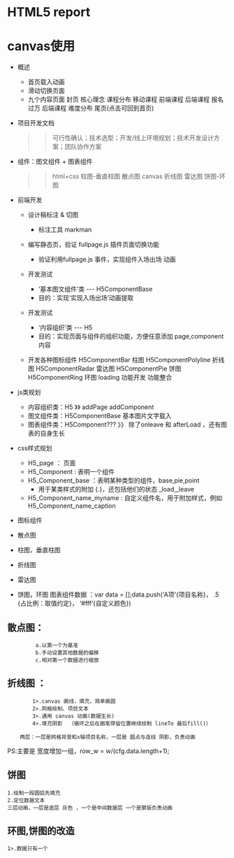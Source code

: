HTML5 report
====
# canvas使用
* 概述
  * 首页载入动画
  * 滑动切换页面
  * 九个内容页面  封页  核心理念  课程分布  移动课程 前端课程 后端课程   报名过万 后端课程 难度分布 尾页(点击可回到首页)


* 项目开发文档 
   >> 可行性确认；技术选型；开发/线上环境规划；技术开发设计方案；团队协作方案

* 组件：图文组件 + 图表组件
    >> html+css 柱图-垂直柱图  散点图
    >> canvas 折线图 雷达图 饼图-环图

* 前端开发
  * 设计稿标注 & 切图
    * 标注工具 markman 
  * 编写静态页，验证 fullpage.js 插件页面切换功能
    * 验证利用fullpage.js 事件，实现组件入场出场 动画
  * 开发测试
    * ‘基本图文组件’类 --- H5ComponentBase
    * 目的：实现‘实现入场出场’动画提取
  * 开发测试
    * ‘内容组织’类 --- H5
    * 目的：实现页面与组件的组织功能，方便任意添加 page,component内容

  * 开发各种图标组件
    H5ComponentBar 柱图
    H5ComponentPolyline 折线图
    H5ComponentRadar  雷达图
    H5ComponentPie 饼图
    H5ComponentRing 环图
    loading 功能开发
    功能整合   

* js类规划
  * 内容组织类：H5 》》 addPage addComponent
  * 图文组件类：H5ComponentBase  基本图片文字载入
  * 图表组件类：H5Component??? 》》 除了onleave 和 afterLoad ，还有图表的自身生长
                
* css样式规划
    * H5_page ： 页面
    * H5_Component : 表明一个组件
    * H5_Component_base ：表明某种类型的组件，base,pie,point
       * 用于某类样式的附加 {.}，还包括他们的状态 _load,_leave
    * H5_Component_name_myname : 自定义组件名，用于附加样式，例如                                                               H5_Component_name_caption 

* 图标组件
* 散点图
* 柱图，垂直柱图
* 折线图
* 雷达图
* 饼图，环图
  图表组件数据 ：var data = [];data.push('A项'{项目名称}， .5 {占比例：取值约定}， ‘#fff’{自定义颜色})

## 散点图：   
             a.以第一个为基准
             b.手动设置其他数据的偏移
             c.相对第一个数据进行缩放

## 折线图 ： 
            1>.canvas 画线，填充，简单画圆
            2>.网格绘制、项目文本
            3>.通用 canvas 动画(数据生长)
            4>.填充阴影  （循环之后在画笔停留位置继续绘制 lineTo 最后fill()）
        
        两层：一层是网格背景和x轴项目名称，一层是 圆点与连线 阴影，负责动画
PS:主要是 宽度增加一组，row_w = w/(cfg.data.length+1);


## 饼图 
    1.绘制一段圆弧先填充 
    2.定位数据文本
    三层动画，一层是底层 灰色 ，一个是中间数据层 一个是蒙版负责动画

## 环图,饼图的改造
    1>.数据只有一个


 
